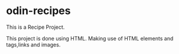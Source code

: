 # odin-recipes

This is a Recipe Project.

This project is done using HTML.
Making use of HTML elements and tags,links and images.